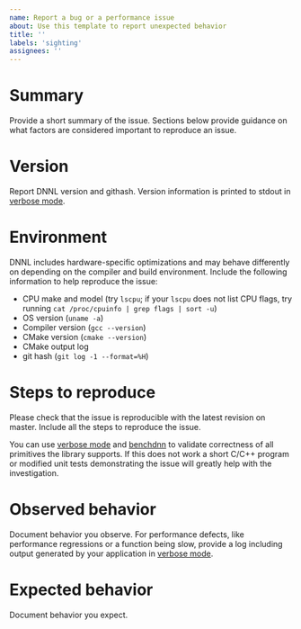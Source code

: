 ```yaml
---
name: Report a bug or a performance issue
about: Use this template to report unexpected behavior
title: ''
labels: 'sighting'
assignees: ''
---
```


# Summary
Provide a short summary of the issue. Sections below provide guidance on what
factors are considered important to reproduce an issue.

# Version
Report DNNL version and githash. Version information is printed to stdout
in [verbose mode](https://oneapi-src.github.io/oneDNN/dev_guide_verbose.html).

# Environment
DNNL includes hardware-specific optimizations and may behave
differently on depending on the compiler and build environment. Include
the following information to help reproduce the issue:
* CPU make and model (try `lscpu`; if your `lscpu` does not list CPU flags,
  try running `cat /proc/cpuinfo | grep flags | sort -u`)
* OS version (`uname -a`)
* Compiler version (`gcc --version`)
* CMake version (`cmake --version`)
* CMake output log
* git hash (`git log -1 --format=%H`)

# Steps to reproduce
Please check that the issue is reproducible with the latest revision on
master. Include all the steps to reproduce the issue. 

You can use [verbose mode](https://oneapi-src.github.io/oneDNN/dev_guide_verbose.html)
and [benchdnn](https://github.com/oneapi-src/oneDNN/tree/master/tests/benchdnn)
to validate correctness of all primitives the library supports. If this does not
work a short C/C++ program or modified unit tests demonstrating the issue
will greatly help with the investigation.

# Observed behavior
Document behavior you observe. For performance defects, like performance
regressions or a function being slow, provide a log including output generated
by your application in
[verbose mode](https://oneapi-src.github.io/oneDNN/dev_guide_verbose.html). 

# Expected behavior
Document behavior you expect.